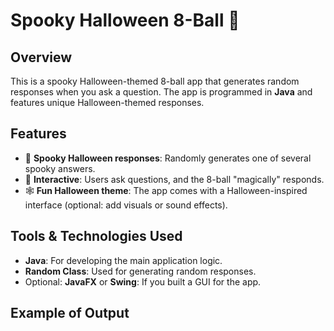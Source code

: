 # Spooky Halloween 8-Ball 🎃

## Overview
This is a spooky Halloween-themed 8-ball app that generates random responses when you ask a question. The app is programmed in **Java** and features unique Halloween-themed responses.

## Features
- 🎃 **Spooky Halloween responses**: Randomly generates one of several spooky answers.
- 👻 **Interactive**: Users ask questions, and the 8-ball "magically" responds.
- 🕸️ **Fun Halloween theme**: The app comes with a Halloween-inspired interface (optional: add visuals or sound effects).

## Tools & Technologies Used
- **Java**: For developing the main application logic.
- **Random Class**: Used for generating random responses.
- Optional: **JavaFX** or **Swing**: If you built a GUI for the app.

## Example of Output
